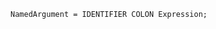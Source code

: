 <!-- This file is generated automatically by infrastructure scripts. Please don't edit by hand. -->

```{ .ebnf .slang-ebnf #NamedArgument }
NamedArgument = IDENTIFIER COLON Expression;
```
